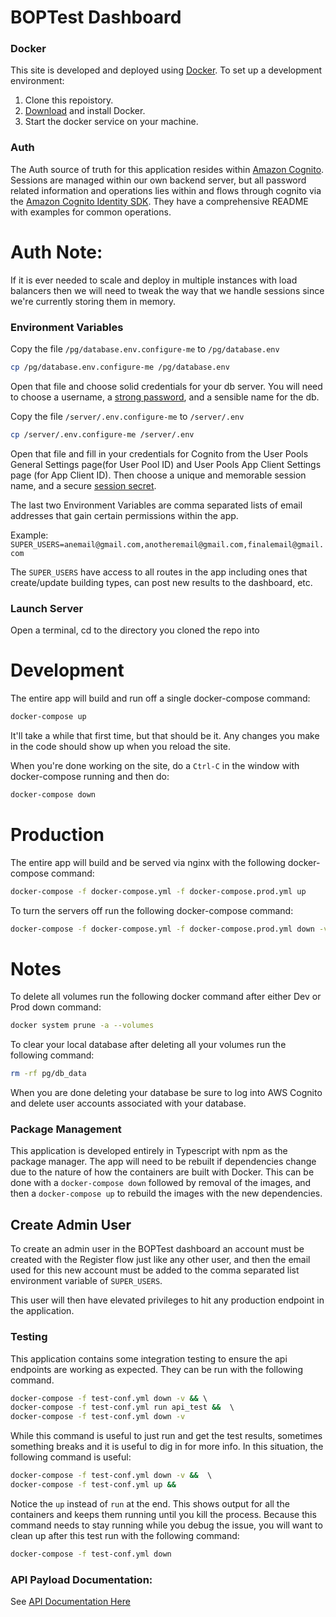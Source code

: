 # BOPTest Dashboard

### Docker

This site is developed and deployed using [Docker](https://www.docker.com/). To set up a development environment:

1. Clone this repoistory.
2. [Download](https://www.docker.com/products/overview) and install Docker.
3. Start the docker service on your machine.

### Auth

The Auth source of truth for this application resides within [Amazon Cognito](https://aws.amazon.com/cognito/). Sessions are managed within our own backend server, but all password related information and operations lies within and flows through cognito via the [Amazon Cognito Identity SDK](https://github.com/aws-amplify/amplify-js/tree/master/packages/amazon-cognito-identity-js). They have a comprehensive README with examples for common operations.

# Auth Note:

If it is ever needed to scale and deploy in multiple instances with load balancers then we will need to tweak the way that we handle sessions since we're currently storing them in memory.

### Environment Variables

Copy the file `/pg/database.env.configure-me` to `/pg/database.env`

```bash
cp /pg/database.env.configure-me /pg/database.env
```

Open that file and choose solid credentials for your db server.
You will need to choose a username, a [strong password](https://www.random.org/passwords/), and a sensible name for the db.

Copy the file `/server/.env.configure-me` to `/server/.env`

```bash
cp /server/.env.configure-me /server/.env
```

Open that file and fill in your credentials for Cognito from the User Pools General Settings page(for User Pool ID) and User Pools App Client Settings page (for App Client ID). Then choose a unique and memorable session name, and a secure [session secret](https://randomkeygen.com/).

The last two Environment Variables are comma separated lists of email addresses that gain certain permissions within the app.

Example:
`SUPER_USERS=anemail@gmail.com,anotheremail@gmail.com,finalemail@gmail.com`

The `SUPER_USERS` have access to all routes in the app including ones that create/update building types, can post new results to the dashboard, etc.

### Launch Server

Open a terminal, cd to the directory you cloned the repo into

# Development

The entire app will build and run off a single docker-compose command:

```bash
docker-compose up
```

It'll take a while that first time, but that should be it. Any changes you make in the code should show up when you reload the site.

When you're done working on the site, do a `Ctrl-C` in the window with docker-compose running and then do:

```bash
docker-compose down
```

# Production

The entire app will build and be served via nginx with the following docker-compose command:

```bash
docker-compose -f docker-compose.yml -f docker-compose.prod.yml up
```

To turn the servers off run the following docker-compose command:

```bash
docker-compose -f docker-compose.yml -f docker-compose.prod.yml down -v
```

# Notes

To delete all volumes run the following docker command after either Dev or Prod down command:

```bash
docker system prune -a --volumes
```

To clear your local database after deleting all your volumes run the following command:

```bash
rm -rf pg/db_data
```

When you are done deleting your database be sure to log into AWS Cognito and delete user accounts associated with your database.

### Package Management

This application is developed entirely in Typescript with npm as the package manager. The app will need to be rebuilt if dependencies change due to the nature of how the containers are built with Docker. This can be done with a `docker-compose down` followed by removal of the images, and then a `docker-compose up` to rebuild the images with the new dependencies.

## Create Admin User

To create an admin user in the BOPTest dashboard an account must be created with the Register flow just like any other user, and then the email used for this new account must be added to the comma separated list environment variable of `SUPER_USERS`.

This user will then have elevated privileges to hit any production endpoint in the application.

### Testing

This application contains some integration testing to ensure the api endpoints are working as expected. They can be run with the following command.

```bash
docker-compose -f test-conf.yml down -v && \ 
docker-compose -f test-conf.yml run api_test &&  \ 
docker-compose -f test-conf.yml down -v
```

While this command is useful to just run and get the test results, sometimes something breaks and it is useful to dig in for more info. In this situation, the following command is useful:

```bash
docker-compose -f test-conf.yml down -v &&  \ 
docker-compose -f test-conf.yml up && 
```

Notice the `up` instead of `run` at the end. This shows output for all the containers and keeps them running until you kill the process. Because this command needs to stay running while you debug the issue, you will want to clean up after this test run with the following command:

```bash
docker-compose -f test-conf.yml down
```

### API Payload Documentation:

See [API Documentation Here](./docs/api.md) 
